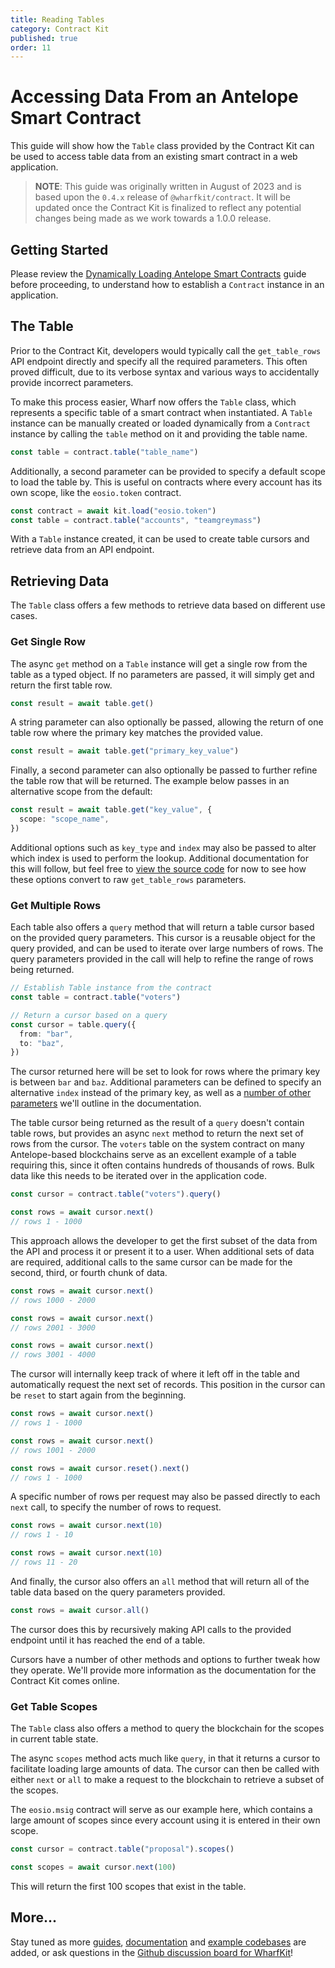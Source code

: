 ```yaml
---
title: Reading Tables
category: Contract Kit
published: true
order: 11
---
```


# Accessing Data From an Antelope Smart Contract

This guide will show how the `Table` class provided by the Contract Kit can be used to access table data from an existing smart contract in a web application.

> **NOTE**: This guide was originally written in August of 2023 and is based upon the `0.4.x` release of `@wharfkit/contract`. It will be updated once the Contract Kit is finalized to reflect any potential changes being made as we work towards a 1.0.0 release.

## Getting Started

Please review the [Dynamically Loading Antelope Smart Contracts](#) guide before proceeding, to understand how to establish a `Contract` instance in an application.

## The Table

Prior to the Contract Kit, developers would typically call the `get_table_rows` API endpoint directly and specify all the required parameters. This often proved difficult, due to its verbose syntax and various ways to accidentally provide incorrect parameters.

To make this process easier, Wharf now offers the `Table` class, which represents a specific table of a smart contract when instantiated. A `Table` instance can be manually created or loaded dynamically from a `Contract` instance by calling the `table` method on it and providing the table name.

```ts
const table = contract.table("table_name")
```

Additionally, a second parameter can be provided to specify a default scope to load the table by. This is useful on contracts where every account has its own scope, like the `eosio.token` contract.

```ts
const contract = await kit.load("eosio.token")
const table = contract.table("accounts", "teamgreymass")
```

With a `Table` instance created, it can be used to create table cursors and retrieve data from an API endpoint.

## Retrieving Data

The `Table` class offers a few methods to retrieve data based on different use cases.

### Get Single Row

The async `get` method on a `Table` instance will get a single row from the table as a typed object. If no parameters are passed, it will simply get and return the first table row.

```ts
const result = await table.get()
```

A string parameter can also optionally be passed, allowing the return of one table row where the primary key matches the provided value.

```ts
const result = await table.get("primary_key_value")
```

Finally, a second parameter can also optionally be passed to further refine the table row that will be returned. The example below passes in an alternative scope from the default:

```ts
const result = await table.get("key_value", {
  scope: "scope_name",
})
```

Additional options such as `key_type` and `index` may also be passed to alter which index is used to perform the lookup. Additional documentation for this will follow, but feel free to [view the source code](https://github.com/wharfkit/contract/blob/17a4b850978bad4ff77f6ad36597ff09c1f52471/src/contract/table.ts#L148-L166) for now to see how these options convert to raw `get_table_rows` parameters.

### Get Multiple Rows

Each table also offers a `query` method that will return a table cursor based on the provided query parameters. This cursor is a reusable object for the query provided, and can be used to iterate over large numbers of rows. The query parameters provided in the call will help to refine the range of rows being returned.

```ts
// Establish Table instance from the contract
const table = contract.table("voters")

// Return a cursor based on a query
const cursor = table.query({
  from: "bar",
  to: "baz",
})
```

The cursor returned here will be set to look for rows where the primary key is between `bar` and `baz`. Additional parameters can be defined to specify an alternative `index` instead of the primary key, as well as a [number of other parameters](https://github.com/wharfkit/contract/blob/17a4b850978bad4ff77f6ad36597ff09c1f52471/src/contract/table.ts#L7-L16) we'll outline in the documentation.

The table cursor being returned as the result of a `query` doesn't contain table rows, but provides an async `next` method to return the next set of rows from the cursor. The `voters` table on the system contract on many Antelope-based blockchains serve as an excellent example of a table requiring this, since it often contains hundreds of thousands of rows. Bulk data like this needs to be iterated over in the application code.

```ts
const cursor = contract.table("voters").query()

const rows = await cursor.next()
// rows 1 - 1000
```

This approach allows the developer to get the first subset of the data from the API and process it or present it to a user. When additional sets of data are required, additional calls to the same cursor can be made for the second, third, or fourth chunk of data.

```ts
const rows = await cursor.next()
// rows 1000 - 2000

const rows = await cursor.next()
// rows 2001 - 3000

const rows = await cursor.next()
// rows 3001 - 4000
```

The cursor will internally keep track of where it left off in the table and automatically request the next set of records. This position in the cursor can be `reset` to start again from the beginning.

```ts
const rows = await cursor.next()
// rows 1 - 1000

const rows = await cursor.next()
// rows 1001 - 2000

const rows = await cursor.reset().next()
// rows 1 - 1000
```

A specific number of rows per request may also be passed directly to each `next` call, to specify the number of rows to request.

```ts
const rows = await cursor.next(10)
// rows 1 - 10

const rows = await cursor.next(10)
// rows 11 - 20
```

And finally, the cursor also offers an `all` method that will return all of the table data based on the query parameters provided.

```ts
const rows = await cursor.all()
```

The cursor does this by recursively making API calls to the provided endpoint until it has reached the end of a table.

Cursors have a number of other methods and options to further tweak how they operate. We'll provide more information as the documentation for the Contract Kit comes online.

### Get Table Scopes

The `Table` class also offers a method to query the blockchain for the scopes in current table state.

The async `scopes` method acts much like `query`, in that it returns a cursor to facilitate loading large amounts of data. The cursor can then be called with either `next` or `all` to make a request to the blockchain to retrieve a subset of the scopes.

The `eosio.msig` contract will serve as our example here, which contains a large amount of scopes since every account using it is entered in their own scope.

```ts
const cursor = contract.table("proposal").scopes()

const scopes = await cursor.next(100)
```

This will return the first 100 scopes that exist in the table.

## More...

Stay tuned as more [guides](/guides), [documentation](/docs) and [example codebases](https://github.com/orgs/wharfkit/repositories?q=example&type=all&language=&sort=) are added, or ask questions in the [Github discussion board for WharfKit](https://github.com/orgs/wharfkit/discussions)!
